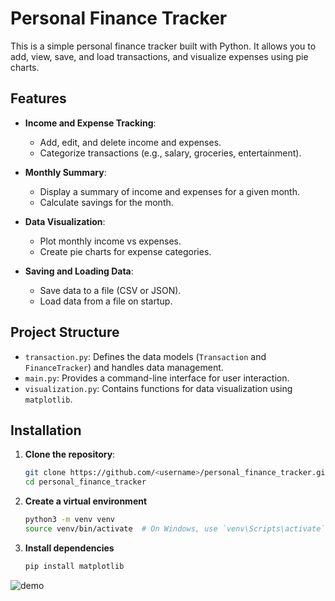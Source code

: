 # Personal Finance Tracker

This is a simple personal finance tracker built with Python. It allows you to add, view, save, and load transactions, and visualize expenses using pie charts.

## Features

- **Income and Expense Tracking**:
  - Add, edit, and delete income and expenses.
  - Categorize transactions (e.g., salary, groceries, entertainment).

- **Monthly Summary**:
  - Display a summary of income and expenses for a given month.
  - Calculate savings for the month.

- **Data Visualization**:
  - Plot monthly income vs expenses.
  - Create pie charts for expense categories.

- **Saving and Loading Data**:
  - Save data to a file (CSV or JSON).
  - Load data from a file on startup.

## Project Structure

- `transaction.py`: Defines the data models (`Transaction` and `FinanceTracker`) and handles data management.
- `main.py`: Provides a command-line interface for user interaction.
- `visualization.py`: Contains functions for data visualization using `matplotlib`.

## Installation

1. **Clone the repository**:

   ```bash
   git clone https://github.com/<username>/personal_finance_tracker.git
   cd personal_finance_tracker
   
2. **Create a virtual environment**
   ```bash
   python3 -m venv venv
   source venv/bin/activate  # On Windows, use `venv\Scripts\activate`

4. **Install dependencies**
   ```bash
   pip install matplotlib

![demo](demo.png)
